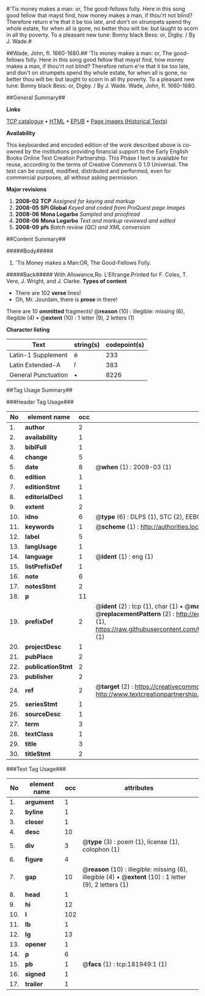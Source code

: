 #'Tis money makes a man: or, The good-fellows folly. Here in this song good fellow that mayst find, how money makes a man, if thou'rt not blind? Therefore return e're that it be too late, and don't on strumpets spend thy whole estate, for when all is gone, no better thou wilt be: but laught to scorn in all thy poverty. To a pleasant new tune: Bonny black Bess: or, Digby. / By J. Wade.#

##Wade, John, fl. 1660-1680.##
'Tis money makes a man: or, The good-fellows folly. Here in this song good fellow that mayst find, how money makes a man, if thou'rt not blind? Therefore return e're that it be too late, and don't on strumpets spend thy whole estate, for when all is gone, no better thou wilt be: but laught to scorn in all thy poverty. To a pleasant new tune: Bonny black Bess: or, Digby. / By J. Wade.
Wade, John, fl. 1660-1680.

##General Summary##

**Links**

[TCP catalogue](http://www.ota.ox.ac.uk/tcp/)  • 
[HTML](http://tei.it.ox.ac.uk/tcp/Texts-HTML/free/B06/B06565.html)  • 
[EPUB](http://tei.it.ox.ac.uk/tcp/Texts-EPUB/free/B06/B06565.epub) • 
[Page images (Historical Texts)](https://data.historicaltexts.jisc.ac.uk/view?pubId=eebo-99887239e&pageId=eebo-99887239e-181949-1)

**Availability**

This keyboarded and encoded edition of the
	       work described above is co-owned by the institutions
	       providing financial support to the Early English Books
	       Online Text Creation Partnership. This Phase I text is
	       available for reuse, according to the terms of Creative
	       Commons 0 1.0 Universal. The text can be copied,
	       modified, distributed and performed, even for
	       commercial purposes, all without asking permission.

**Major revisions**

1. __2008-02__ __TCP__ *Assigned for keying and markup*
1. __2008-05__ __SPi Global__ *Keyed and coded from ProQuest page images*
1. __2008-06__ __Mona Logarbo__ *Sampled and proofread*
1. __2008-06__ __Mona Logarbo__ *Text and markup reviewed and edited*
1. __2008-09__ __pfs__ *Batch review (QC) and XML conversion*

##Content Summary##

#####Body#####

1. 'Tis Money makes a Man:OR, The Good-Fellows Folly.

#####Back#####
With Allowance,Ro. L'Eſtrange.Printed for F. Coles, T. Vere, J. Wright, and J. Clarke.
**Types of content**

  * There are 102 **verse** lines!
  * Oh, Mr. Jourdain, there is **prose** in there!

There are 10 **ommitted** fragments! 
 @__reason__ (10) : illegible: missing (6), illegible (4)  •  @__extent__ (10) : 1 letter (9), 2 letters (1)

**Character listing**


|Text|string(s)|codepoint(s)|
|---|---|---|
|Latin-1 Supplement|é|233|
|Latin Extended-A|ſ|383|
|General Punctuation|•|8226|

##Tag Usage Summary##

###Header Tag Usage###

|No|element name|occ|attributes|
|---|---|---|---|
|1.|__author__|2||
|2.|__availability__|1||
|3.|__biblFull__|1||
|4.|__change__|5||
|5.|__date__|8| @__when__ (1) : 2009-03 (1)|
|6.|__edition__|1||
|7.|__editionStmt__|1||
|8.|__editorialDecl__|1||
|9.|__extent__|2||
|10.|__idno__|6| @__type__ (6) : DLPS (1), STC (2), EEBO-CITATION (1), PROQUEST (1), VID (1)|
|11.|__keywords__|1| @__scheme__ (1) : http://authorities.loc.gov/ (1)|
|12.|__label__|5||
|13.|__langUsage__|1||
|14.|__language__|1| @__ident__ (1) : eng (1)|
|15.|__listPrefixDef__|1||
|16.|__note__|6||
|17.|__notesStmt__|2||
|18.|__p__|11||
|19.|__prefixDef__|2| @__ident__ (2) : tcp (1), char (1)  •  @__matchPattern__ (2) : ([0-9\-]+):([0-9IVX]+) (1), (.+) (1)  •  @__replacementPattern__ (2) : http://eebo.chadwyck.com/downloadtiff?vid=$1&page=$2 (1), https://raw.githubusercontent.com/textcreationpartnership/Texts/master/tcpchars.xml#$1 (1)|
|20.|__projectDesc__|1||
|21.|__pubPlace__|2||
|22.|__publicationStmt__|2||
|23.|__publisher__|2||
|24.|__ref__|2| @__target__ (2) : https://creativecommons.org/publicdomain/zero/1.0/ (1), http://www.textcreationpartnership.org/docs/. (1)|
|25.|__seriesStmt__|1||
|26.|__sourceDesc__|1||
|27.|__term__|3||
|28.|__textClass__|1||
|29.|__title__|3||
|30.|__titleStmt__|2||


###Text Tag Usage###

|No|element name|occ|attributes|
|---|---|---|---|
|1.|__argument__|1||
|2.|__byline__|1||
|3.|__closer__|1||
|4.|__desc__|10||
|5.|__div__|3| @__type__ (3) : poem (1), license (1), colophon (1)|
|6.|__figure__|4||
|7.|__gap__|10| @__reason__ (10) : illegible: missing (6), illegible (4)  •  @__extent__ (10) : 1 letter (9), 2 letters (1)|
|8.|__head__|1||
|9.|__hi__|12||
|10.|__l__|102||
|11.|__lb__|1||
|12.|__lg__|13||
|13.|__opener__|1||
|14.|__p__|6||
|15.|__pb__|1| @__facs__ (1) : tcp:181949:1 (1)|
|16.|__signed__|1||
|17.|__trailer__|1||
